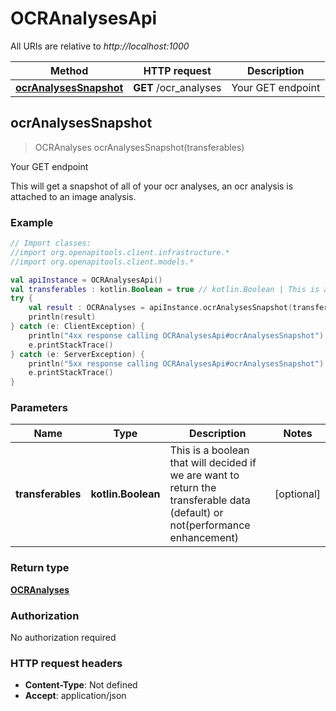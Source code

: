 # OCRAnalysesApi

All URIs are relative to *http://localhost:1000*

Method | HTTP request | Description
------------- | ------------- | -------------
[**ocrAnalysesSnapshot**](OCRAnalysesApi#ocrAnalysesSnapshot) | **GET** /ocr_analyses | Your GET endpoint


<a id="ocrAnalysesSnapshot"></a>
## **ocrAnalysesSnapshot**
> OCRAnalyses ocrAnalysesSnapshot(transferables)

Your GET endpoint

This will get a snapshot of all of your ocr analyses, an ocr analysis is attached to an image analysis.

### Example
```kotlin
// Import classes:
//import org.openapitools.client.infrastructure.*
//import org.openapitools.client.models.*

val apiInstance = OCRAnalysesApi()
val transferables : kotlin.Boolean = true // kotlin.Boolean | This is a boolean that will decided if we are want to return the transferable data (default) or not(performance enhancement)
try {
    val result : OCRAnalyses = apiInstance.ocrAnalysesSnapshot(transferables)
    println(result)
} catch (e: ClientException) {
    println("4xx response calling OCRAnalysesApi#ocrAnalysesSnapshot")
    e.printStackTrace()
} catch (e: ServerException) {
    println("5xx response calling OCRAnalysesApi#ocrAnalysesSnapshot")
    e.printStackTrace()
}
```

### Parameters

Name | Type | Description  | Notes
------------- | ------------- | ------------- | -------------
 **transferables** | **kotlin.Boolean**| This is a boolean that will decided if we are want to return the transferable data (default) or not(performance enhancement) | [optional]

### Return type

[**OCRAnalyses**](OCRAnalyses)

### Authorization

No authorization required

### HTTP request headers

 - **Content-Type**: Not defined
 - **Accept**: application/json

